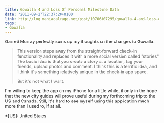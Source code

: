 ```yaml
---
title: Gowalla 4 and Loss Of Personal Milestone Data
date: '2011-09-27T22:37:20+0100'
link: http://log.maniacalrage.net/post/10706807295/gowalla-4-and-loss-of-personal-milestone-data
tags:
- Gowalla
---
```

Garrett Murray perfectly sums up my thoughts on the changes to Gowalla:

> This version steps away from the straight-forward check-in functionality and replaces it with a more social version called "stories" The basic idea is that you create a story at a location, tag your friends, upload photos and comment. I think this is a terrific idea, and I think it's something relatively unique in the check-in app space.
>
> But it's not what I want.

I'm willing to keep the app on my iPhone for a little while, if only in the hope that the new city guides will prove useful during my forthcoming trip to the US and Canada. Still, it's hard to see myself using this application much more than I used to, if at all.

*[US]: United States
